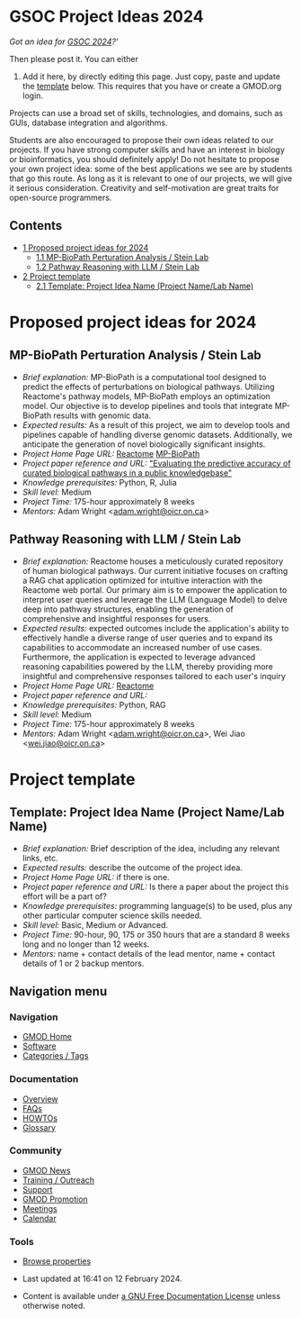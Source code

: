



<span id="top"></span>




# <span dir="auto">GSOC Project Ideas 2024</span>









*Got an idea for [GSOC 2024](GSoC "GSoC")?'*

Then please post it. You can either

1.  Add it here, by directly editing this page. Just copy, paste and
    update the [template](#Template) below. This requires that you have
    or create a GMOD.org login.

Projects can use a broad set of skills, technologies, and domains, such
as GUIs, database integration and algorithms.

Students are also encouraged to propose their own ideas related to our
projects. If you have strong computer skills and have an interest in
biology or bioinformatics, you should definitely apply! Do not hesitate
to propose your own project idea: some of the best applications we see
are by students that go this route. As long as it is relevant to one of
our projects, we will give it serious consideration. Creativity and
self-motivation are great traits for open-source programmers.

  


## Contents



- [<span class="tocnumber">1</span> <span class="toctext">Proposed
  project ideas for 2024</span>](#Proposed_project_ideas_for_2024)
  - [<span class="tocnumber">1.1</span> <span class="toctext">MP-BioPath
    Perturation Analysis / Stein
    Lab</span>](#MP-BioPath_Perturation_Analysis_.2F_Stein_Lab)
  - [<span class="tocnumber">1.2</span> <span class="toctext">Pathway
    Reasoning with LLM / Stein
    Lab</span>](#Pathway_Reasoning_with_LLM_.2F_Stein_Lab)
- [<span class="tocnumber">2</span> <span class="toctext">Project
  template</span>](#Project_template)
  - [<span class="tocnumber">2.1</span> <span class="toctext">Template:
    Project Idea Name (Project Name/Lab
    Name)</span>](#Template:_Project_Idea_Name_.28Project_Name.2FLab_Name.29)



# <span id="Proposed_project_ideas_for_2024" class="mw-headline">Proposed project ideas for 2024</span>

## <span id="MP-BioPath_Perturation_Analysis_.2F_Stein_Lab" class="mw-headline">MP-BioPath Perturation Analysis / Stein Lab</span>

- *Brief explanation:* MP-BioPath is a computational tool designed to
  predict the effects of perturbations on biological pathways. Utilizing
  Reactome's pathway models, MP-BioPath employs an optimization model.
  Our objective is to develop pipelines and tools that integrate
  MP-BioPath results with genomic data.
- *Expected results:* As a result of this project, we aim to develop
  tools and pipelines capable of handling diverse genomic datasets.
  Additionally, we anticipate the generation of novel biologically
  significant insights.
- *Project Home Page URL:*
  <a href="https://reactome.org" class="external text"
  rel="nofollow">Reactome</a>
  <a href="https://github.com/OICR/mp-biopath" class="external text"
  rel="nofollow">MP-BioPath</a>
- *Project paper reference and URL:*
  <a href="https://doi.org/10.1093%2Fdatabase%2Fbaac009"
  class="external text" rel="nofollow">"Evaluating the predictive accuracy
  of curated biological pathways in a public knowledgebase"</a>
- *Knowledge prerequisites:* Python, R, Julia
- *Skill level:* Medium
- *Project Time:* 175-hour approximately 8 weeks
- *Mentors:* Adam Wright \<adam.wright@oicr.on.ca\>

## <span id="Pathway_Reasoning_with_LLM_.2F_Stein_Lab" class="mw-headline">Pathway Reasoning with LLM / Stein Lab</span>

- *Brief explanation:* Reactome houses a meticulously curated repository
  of human biological pathways. Our current initiative focuses on
  crafting a RAG chat application optimized for intuitive interaction
  with the Reactome web portal. Our primary aim is to empower the
  application to interpret user queries and leverage the LLM (Language
  Model) to delve deep into pathway structures, enabling the generation
  of comprehensive and insightful responses for users.
- *Expected results:* expected outcomes include the application's
  ability to effectively handle a diverse range of user queries and to
  expand its capabilities to accommodate an increased number of use
  cases. Furthermore, the application is expected to leverage advanced
  reasoning capabilities powered by the LLM, thereby providing more
  insightful and comprehensive responses tailored to each user's inquiry
- *Project Home Page URL:*
  <a href="https://reactome.org" class="external text"
  rel="nofollow">Reactome</a>
- *Project paper reference and URL:*
- *Knowledge prerequisites:* Python, RAG
- *Skill level:* Medium
- *Project Time:* 175-hour approximately 8 weeks
- *Mentors:* Adam Wright \<adam.wright@oicr.on.ca\>, Wei Jiao
  \<wei.jiao@oicr.on.ca\>

# <span id="Project_template" class="mw-headline">Project template</span>

## <span id="Template:_Project_Idea_Name_.28Project_Name.2FLab_Name.29" class="mw-headline">Template: Project Idea Name (Project Name/Lab Name)</span>

- *Brief explanation:* Brief description of the idea, including any
  relevant links, etc.
- *Expected results:* describe the outcome of the project idea.
- *Project Home Page URL:* if there is one.
- *Project paper reference and URL:* Is there a paper about the project
  this effort will be a part of?
- *Knowledge prerequisites:* programming language(s) to be used, plus
  any other particular computer science skills needed.
- *Skill level:* Basic, Medium or Advanced.
- *Project Time:* 90-hour, 90, 175 or 350 hours that are a standard 8
  weeks long and no longer than 12 weeks.
- *Mentors:* name + contact details of the lead mentor, name + contact
  details of 1 or 2 backup mentors.








## Navigation menu









### Navigation



- <span id="n-GMOD-Home">[GMOD Home](Main_Page)</span>
- <span id="n-Software">[Software](GMOD_Components)</span>
- <span id="n-Categories-.2F-Tags">[Categories /
  Tags](Categories)</span>




### Documentation



- <span id="n-Overview">[Overview](Overview)</span>
- <span id="n-FAQs">[FAQs](Category%253AFAQ)</span>
- <span id="n-HOWTOs">[HOWTOs](Category%253AHOWTO)</span>
- <span id="n-Glossary">[Glossary](Glossary)</span>




### Community



- <span id="n-GMOD-News">[GMOD News](GMOD_News)</span>
- <span id="n-Training-.2F-Outreach">[Training /
  Outreach](Training_and_Outreach)</span>
- <span id="n-Support">[Support](Support)</span>
- <span id="n-GMOD-Promotion">[GMOD Promotion](GMOD_Promotion)</span>
- <span id="n-Meetings">[Meetings](Meetings)</span>
- <span id="n-Calendar">[Calendar](Calendar)</span>




### Tools

- <span id="t-smwbrowselink"><a href="Special%253ABrowse/GSOC_Project_Ideas_2024" rel="smw-browse">Browse
  properties</a></span>



- <span id="footer-info-lastmod">Last updated at 16:41 on 12 February
  2024.</span>
<!-- - <span id="footer-info-viewcount">850 page views.</span> -->
- <span id="footer-info-copyright">Content is available under
  <a href="http://www.gnu.org/licenses/fdl-1.3.html" class="external"
  rel="nofollow">a GNU Free Documentation License</a> unless otherwise
  noted.</span>

<!-- -->



<!-- -->




